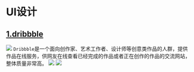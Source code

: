 # UI设计

## [1.dribbble](https://dribbble.com/)
![](http://ahuntsun.gitee.io/blogimagebed/img/vuepress/website/7/1.png)
`Dribbble`是一个面向创作家、艺术工作者、设计师等创意类作品的人群，提供作品在线服务，供网友在线查看已经完成的作品或者正在创作的作品的交流网站，整体质量非常高。
![](http://ahuntsun.gitee.io/blogimagebed/img/vuepress/website/7/1.2.png)
![](http://ahuntsun.gitee.io/blogimagebed/img/vuepress/website/7/1.3.png)

